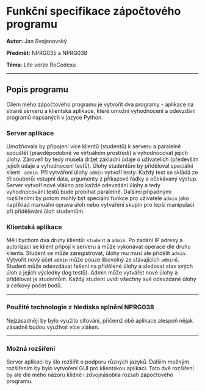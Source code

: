 # Funkční specifikace zápočtového programu

**Autor:** Jan Svojanovský

**Předmět:** NPRG035 a NPRG038

**Téma**: Lite verze ReCodexu

---

## Popis programu

Cílem mého zápočtového programu je vytvořit dva programy - aplikace na straně serveru a klientská aplikace, které umožní vyhodnocení a odevzdání programů napsaných v jazyce Python.

### Server aplikace

Umožňovala by připojení více klientů (studentů) k serveru a paralelně spouštět (pravděpodobně ve virtuálním prostředí) a vyhodnocovat jejich úlohy. Zároveň by tedy musela držet základní údaje o uživatelích (především jejich údaje a vyhodnocení testů). Úlohy studentům by přiděloval speciální klient  ` admin`. Při vytváření úlohy `admin` vytvoří testy. Každý test se skládá ze tří souborů: vstupní data, argumenty z příkazové řádky a očekávaný výstup. Server vytvoří nové vlákno pro každé odevzdání úlohy a tedy vyhodnocování testů bude probíhat paralelně. Dalšími případnými rozšířeními by potom mohly být speciální funkce pro uživatele `admin` jako například manuální oprava úloh nebo vytváření skupin pro lepší manipulaci při přidělování úloh studentům. 

### Klientská aplikace

Měli bychom dva druhy klientů: `student` a `admin`.  Po zadání IP adresy a autorizaci se klient připojí k serveru a může vykonávat operace dle druhu klienta. Student se může zaregistrovat, úlohy mu musí ale přidělit `admin`. Vytvořit nový účet `admin` může pouze libovolný ze stávajících `adminů`. Student může odevzdávat řešení na přidělené úlohy a sledovat stav svých úloh a jejich výsledky (log testů). Admin může vytvářet nové úlohy a přidělovat je studentům. Každý student uvidí všechny své odevzdané úlohy a celkový počet bodů.

---

### Použité technologie z hlediska splnění NPRG038

Nejzásadněji by bylo využito síťování, přičemž obě aplikace alespoň nějak zásadně budou využívat více vláken.

---

### Možná rozšíření

Server aplikaci by šlo rozšířit o podporu různých jazyků. Dalším možným rozšířením by bylo vytvoření GUI pro klientskou aplikaci. Tato dvě rozšíření by ale dle mého názoru klidně i zdvojnásobila rozsah zápočtového programu.
